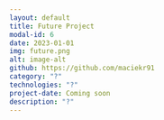 ```yaml
---
layout: default
title: Future Project
modal-id: 6
date: 2023-01-01
img: future.png
alt: image-alt
github: https://github.com/maciekr91
category: "?"
technologies: "?"
project-date: Coming soon
description: "?"
---
```


